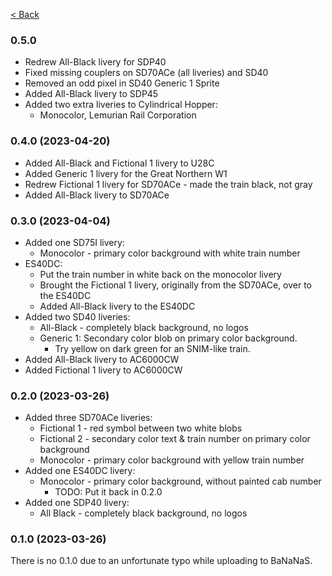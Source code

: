 [< Back](./README.md)

### 0.5.0
* Redrew All-Black livery for SDP40
* Fixed missing couplers on SD70ACe (all liveries) and SD40
* Removed an odd pixel in SD40 Generic 1 Sprite
* Added All-Black livery to SDP45
* Added two extra liveries to Cylindrical Hopper:
   * Monocolor, Lemurian Rail Corporation

### 0.4.0 (2023-04-20)
* Added All-Black and Fictional 1 livery to U28C
* Added Generic 1 livery for the Great Northern W1
* Redrew Fictional 1 livery for SD70ACe - made the train black, not gray
* Added All-Black livery to SD70ACe

### 0.3.0 (2023-04-04)
* Added one SD75I livery:
   * Monocolor - primary color background with white train number
* ES40DC:
   * Put the train number in white back on the monocolor livery
   * Brought the Fictional 1 livery, originally from the SD70ACe, over
     to the ES40DC
   * Added All-Black livery to the ES40DC
* Added two SD40 liveries:
   * All-Black - completely black background, no logos
   * Generic 1: Secondary color blob on primary color background.
      * Try yellow on dark green for an SNIM-like train.
* Added All-Black livery to AC6000CW
* Added Fictional 1 livery to AC6000CW

### 0.2.0 (2023-03-26)
* Added three SD70ACe liveries:
   * Fictional 1 - red symbol between two white blobs
   * Fictional 2 - secondary color text & train number on primary color background
   * Monocolor - primary color background with yellow train number
* Added one ES40DC livery:
   * Monocolor - primary color background, without painted cab number
      * TODO: Put it back in 0.2.0
* Added one SDP40 livery:
   * All Black - completely black background, no logos

### 0.1.0 (2023-03-26)
There is no 0.1.0 due to an unfortunate typo while uploading to BaNaNaS.
